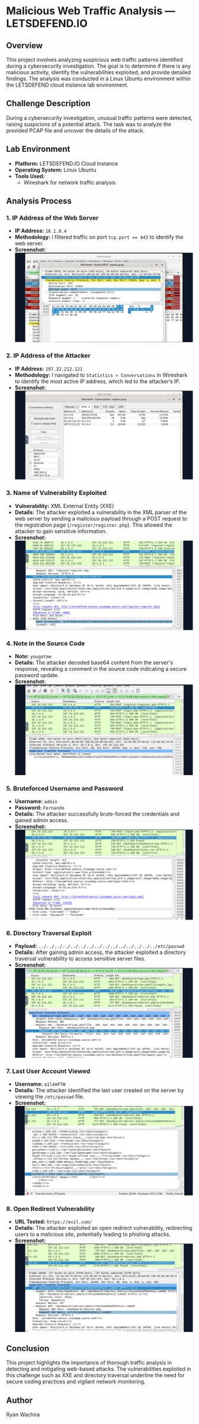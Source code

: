 # Malicious Web Traffic Analysis — LETSDEFEND.IO

## Overview
This project involves analyzing suspicious web traffic patterns identified during a cybersecurity investigation. The goal is to determine if there is any malicious activity, identify the vulnerabilities exploited, and provide detailed findings. The analysis was conducted in a Linux Ubuntu environment within the LETSDEFEND cloud instance lab environment.

## Challenge Description
During a cybersecurity investigation, unusual traffic patterns were detected, raising suspicions of a potential attack. The task was to analyze the provided PCAP file and uncover the details of the attack.

## Lab Environment
- **Platform:** LETSDEFEND.IO Cloud Instance
- **Operating System:** Linux Ubuntu
- **Tools Used:**
  - Wireshark for network traffic analysis

## Analysis Process

### 1. **IP Address of the Web Server**
   - **IP Address:** `10.1.0.4`
   - **Methodology:** I filtered traffic on port `tcp.port == 443` to identify the web server.
   - **Screenshot:**  
     ![Web Server IP](Screenshots/screenshot1.png)

### 2. **IP Address of the Attacker**
   - **IP Address:** `197.32.212.121`
   - **Methodology:** I navigated to `Statistics > Conversations` in Wireshark to identify the most active IP address, which led to the attacker’s IP.
   - **Screenshot:**  
     ![Attacker IP](Screenshots/screenshot2.png)

### 3. **Name of Vulnerability Exploited**
   - **Vulnerability:** XML External Entity (XXE)
   - **Details:** The attacker exploited a vulnerability in the XML parser of the web server by sending a malicious payload through a POST request to the registration page (`/register/register.php`). This allowed the attacker to gain sensitive information.
   - **Screenshot:**  
     ![XXE Attack](Screenshots/screenshot3.png)

### 4. **Note in the Source Code**
   - **Note:** `yougotme`
   - **Details:** The attacker decoded base64 content from the server's response, revealing a comment in the source code indicating a secure password update.
   - **Screenshot:**  
     ![Source Code Note](Screenshots/screenshot4.png)

### 5. **Bruteforced Username and Password**
   - **Username:** `admin`
   - **Password:** `Fernando`
   - **Details:** The attacker successfully brute-forced the credentials and gained admin access.
   - **Screenshot:**  
     ![Bruteforce](Screenshots/screenshot5.png)

### 6. **Directory Traversal Exploit**
   - **Payload:** `../../../../../../../../../../../../../../../etc/passwd`
   - **Details:** After gaining admin access, the attacker exploited a directory traversal vulnerability to access sensitive server files.
   - **Screenshot:**  
     ![Directory Traversal](Screenshots/screenshot6.png)

### 7. **Last User Account Viewed**
   - **Username:** `a1l4mFTW`
   - **Details:** The attacker identified the last user created on the server by viewing the `/etc/passwd` file.
   - **Screenshot:**  
     ![Last User](Screenshots/screenshot7.png)

### 8. **Open Redirect Vulnerability**
   - **URL Tested:** `https://evil.com/`
   - **Details:** The attacker exploited an open redirect vulnerability, redirecting users to a malicious site, potentially leading to phishing attacks.
   - **Screenshot:**  
     ![Open Redirect](Screenshots/screenshot8.png)

## Conclusion
This project highlights the importance of thorough traffic analysis in detecting and mitigating web-based attacks. The vulnerabilities exploited in this challenge such as XXE and directory traversal underline the need for secure coding practices and vigilant network monitoring.

## Author
Ryan Wachira

